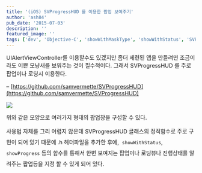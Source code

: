 ```yaml
---
title: '(iOS) SVProgressHUD 를 이용한 팝업 보여주기'
author: 'ash84'
pub_date: '2015-07-03'
description: ''
featured_image: ''
tags: ['dev', 'Objective-C', 'showWithMaskType', 'showWithStatus', 'SVProgressHUD']
---
```



<span style="font-size: 11pt;">UIAlertViewController를 이용할수도 있겠지만 좀더 세련된 앱을 만들려면 조금이라도 이쁜 모냥새를 보워주는 것이 필수적이다. 그래서 </span><span style="font-size: 11pt; line-height: 1.5;">SVProgressHUD 를 주로 팝업이나 로딩시 이용한다. </span>

<span style="font-size: 9pt; line-height: 1.5;">  
</span>

<span style="font-size: 11pt;">– [https://github.com/samvermette/SVProgressHUD](https://github.com/samvermette/SVProgressHUD)</span>

![](http://ash84.net/wp-content/uploads/1/cfile1.uf.276DBE37523D7C7C149204.png)

<span style="font-size: 11pt;">위와 같은 모양으로 여러가지 형태의 팝업창을 구성할 수 있다. </span>

<span style="font-size: 11pt;">  
</span>

<span style="font-size: 11pt;">사용법 자체를 그리 어렵지 않은데 </span><span style="font-size: 14.545454025268555px; line-height: 2;">SVProgressHUD 클래스의 정적함수로 주로 구현이 되어 있기 때문에 .h 헤더파일을 추가한 후에,  `showWithStatus`, ` showProgress` 등의 함수를 통해서 한번 보여지는 팝업이나 로딩뷰나 진행상태를 알려주는 팝업등을 지정 할 수 있게 되어 있다. </span>

<span style="font-size: 11pt;">  
</span><span style="font-size: 11pt;">  
</span><span style="font-size: 11pt;">  
</span><span style="font-size: 11pt;">  
</span><span style="font-size: 11pt;">  
</span><span style="font-size: 11pt;"></span>

<span style="font-size: 11pt;">  
</span><span style="font-size: 11pt;">  
</span><span style="font-size: 11pt;">  
</span><span style="font-size: 11pt;">  
</span><span style="font-size: 11pt;">  
</span><span style="font-size: 11pt;"></span>



